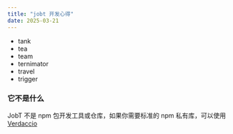 ```yaml
---
title: "jobt 开发心得"
date: 2025-03-21
---
```


- tank
- tea
- team
- ternimator
- travel
- trigger

### 它不是什么

JobT 不是 npm 包开发工具或仓库，如果你需要标准的 npm 私有库，可以使用 [Verdaccio](https://verdaccio.org/)
